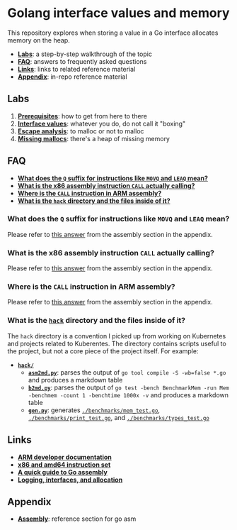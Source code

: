 # Golang interface values and memory

This repository explores when storing a value in a Go interface allocates memory on the heap.

* [**Labs**](#labs): a step-by-step walkthrough of the topic
* [**FAQ**](#FAQ): answers to frequently asked questions
* [**Links**](#links): links to related reference material
* [**Appendix**](#appendix): in-repo reference material


## Labs

1. [**Prerequisites**](./docs/01-prereqs/): how to get from here to there
1. [**Interface values**](./docs/02-interface-values/): whatever you do, do not call it "boxing"
1. [**Escape analysis**](./docs/03-escape-analysis/): to malloc or not to malloc
1. [**Missing mallocs**](./docs/04-missing-mallocs/): there's a heap of missing memory


## FAQ

* [**What does the `Q` suffix for instructions like `MOVQ` and `LEAQ` mean?**](#what-does-the-q-suffix-for-instructions-like-movq-and-leaq-mean)
* [**What is the x86 assembly instruction `CALL` actually calling?**](#what-is-the-x86-assembly-instruction-call-actually-calling)
* [**Where is the `CALL` instruction in ARM assembly?**](#where-is-the-call-instruction-in-arm-assembly)
* [**What is the `hack` directory and the files inside of it?**](#what-is-the-hack-directory-and-the-files-inside-of-it)


### What does the `Q` suffix for instructions like `MOVQ` and `LEAQ` mean?

Please refer to [this answer](./docs/99-appendix/assembly.md#what-does-the-q-suffix-for-instructions-like-movq-and-leaq-mean) from the assembly section in the appendix.


### What is the x86 assembly instruction `CALL` actually calling?

Please refer to [this answer](./docs/99-appendix/assembly.md#what-is-the-x86-assembly-instruction-actually-calling) from the assembly section in the appendix.


### Where is the `CALL` instruction in ARM assembly?

Please refer to [this answer](./docs/99-appendix/assembly.md#where-is-the-call-instruction-in-arm-assembly) from the assembly section in the appendix.


### What is the [`hack`](./hack) directory and the files inside of it?

The `hack` directory is a convention I picked up from working on Kubernetes and projects related to Kuberentes. The directory contains scripts useful to the project, but not a core piece of the project itself. For example:

* [**`hack/`**](./hack)
  * [**`asm2md.py`**](./hack/asm2md.py): parses the output of `go tool compile -S -wb=false *.go` and produces a markdown table
  * [**`b2md.py`**](./hack/b2md.py): parses the output of `go test -bench BenchmarkMem -run Mem -benchmem -count 1 -benchtime 1000x -v` and produces a markdown table 
  * [**`gen.py`**](./hack/gen.py): generates [`./benchmarks/mem_test.go`](./benchmarks/mem_test.go), [`./benchmarks/print_test.go`](./benchmarks/print_test.go), and [`./benchmarks/types_test.go`](./benchmarks/types_test.go)


## Links

* [**ARM developer documentation**](https://developer.arm.com/documentation/ddi0602/2021-12/?lang=en)
* [**x86 and amd64 instruction set**](https://www.felixcloutier.com/x86/index.html)
* [**A quick guide to Go assembly**](https://go.dev/doc/asm)
* [**Logging, interfaces, and allocation**](https://commaok.xyz/post/interface-allocs/)


## Appendix

* [**Assembly**](./docs/99-appendix/assembly.md): reference section for go asm
